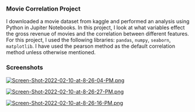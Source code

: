### Movie Correlation Project

I downloaded a movie dataset from kaggle and performed an analysis using Python in Jupiter Notebooks. In this project, I look at what variables effect the gross revenue of movies and the correlation between different features. For this project, I used the following libraries: `pandas`, `numpy`, `seaborn`, `matplotlib`. I have used the pearson method as the default correlation method unless otherwise mentioned.

### Screenshots

[![Screen-Shot-2022-02-10-at-8-26-04-PM.png](https://i.postimg.cc/mZHZSfsQ/Screen-Shot-2022-02-10-at-8-26-04-PM.png)](https://postimg.cc/LhmMHWhX)

[![Screen-Shot-2022-02-10-at-8-26-27-PM.png](https://i.postimg.cc/SxDmKm6p/Screen-Shot-2022-02-10-at-8-26-27-PM.png)](https://postimg.cc/k26013Yj)


[![Screen-Shot-2022-02-10-at-8-26-16-PM.png](https://i.postimg.cc/QtWDS5RX/Screen-Shot-2022-02-10-at-8-26-16-PM.png)](https://postimg.cc/sQybgBj8)
